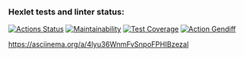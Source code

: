 ### Hexlet tests and linter status:
[![Actions Status](https://github.com/euroegor/frontend-project-46/actions/workflows/hexlet-check.yml/badge.svg)](https://github.com/euroegor/frontend-project-46/actions)
[![Maintainability](https://api.codeclimate.com/v1/badges/f4f21035e66ca5ecc0b4/maintainability)](https://codeclimate.com/github/euroegor/frontend-project-46/maintainability)
[![Test Coverage](https://api.codeclimate.com/v1/badges/f4f21035e66ca5ecc0b4/test_coverage)](https://codeclimate.com/github/euroegor/frontend-project-46/test_coverage)
[![Action Gendiff](https://github.com/euroegor/frontend-project-46/actions/workflows/gendiff-check.yml/badge.svg)](https://github.com/euroegor/frontend-project-46/actions)

https://asciinema.org/a/4lyu36WnmFvSnpoFPHIBzezal
